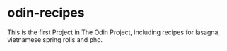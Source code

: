 # odin-recipes
This is the first Project in The Odin Project, including recipes for lasagna, vietnamese spring rolls and pho.